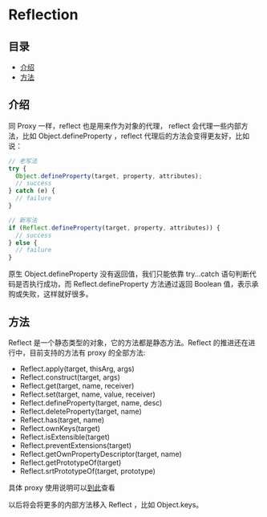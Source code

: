 # Reflection
## 目录
- [介绍](#介绍)
- [方法](#方法)

## 介绍
同 Proxy 一样，reflect 也是用来作为对象的代理， reflect 会代理一些内部方法，比如 Object.defineProperty ，reflect 代理后的方法会变得更友好，比如说：

``` javaScript
// 老写法
try {
  Object.defineProperty(target, property, attributes);
  // success
} catch (e) {
  // failure
}

// 新写法
if (Reflect.defineProperty(target, property, attributes)) {
  // success
} else {
  // failure
}
```
原生 Object.defineProperty 没有返回值，我们只能依靠 try...catch 语句判断代码是否执行成功，而 Reflect.defineProperty 方法通过返回 Boolean 值，表示承购或失败，这样就好很多。

## 方法
Reflect 是一个静态类型的对象，它的方法都是静态方法。Reflect 的推进还在进行中，目前支持的方法有 proxy 的全部方法:
- Reflect.apply(target, thisArg, args)
- Reflect.construct(target, args)
- Reflect.get(target, name, receiver)
- Reflect.set(target, name, value, receiver)
- Reflect.defineProperty(target, name, desc)
- Reflect.deleteProperty(target, name)
- Reflect.has(target, name)
- Reflect.ownKeys(target)
- Reflect.isExtensible(target)
- Reflect.preventExtensions(target)
- Reflect.getOwnPropertyDescriptor(target, name)
- Reflect.getPrototypeOf(target)
- Reflect.srtPrototypeOf(target, prototype)

具体 proxy 使用说明可以[到此](#https://github.com/hnzhangyang/es6/blob/master/Proxies/ch.md)查看

以后将会将更多的内部方法移入 Reflect ，比如 Object.keys。